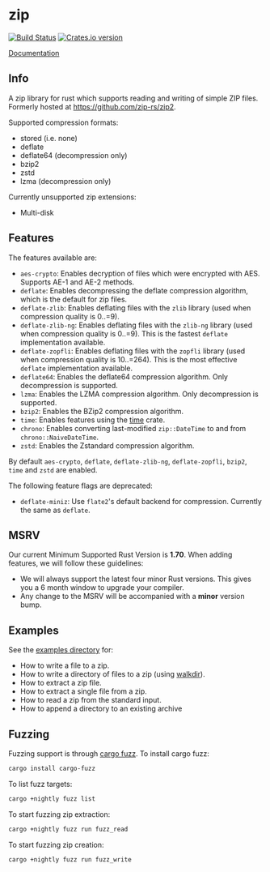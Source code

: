 zip
========

[![Build Status](https://github.com/zip-rs/zip2/actions/workflows/ci.yaml/badge.svg)](https://github.com/Pr0methean/zip/actions?query=branch%3Amaster+workflow%3ACI)
[![Crates.io version](https://img.shields.io/crates/v/zip.svg)](https://crates.io/crates/zip)

[Documentation](https://docs.rs/zip/latest/zip/)

Info
----


A zip library for rust which supports reading and writing of simple ZIP files. Formerly hosted at 
https://github.com/zip-rs/zip2.

Supported compression formats:

* stored (i.e. none)
* deflate
* deflate64 (decompression only)
* bzip2
* zstd
* lzma (decompression only)

Currently unsupported zip extensions:

* Multi-disk

Features
--------

The features available are:

* `aes-crypto`: Enables decryption of files which were encrypted with AES. Supports AE-1 and AE-2 methods.
* `deflate`: Enables decompressing the deflate compression algorithm, which is the default for zip files.
* `deflate-zlib`: Enables deflating files with the `zlib` library (used when compression quality is 0..=9).
* `deflate-zlib-ng`: Enables deflating files with the `zlib-ng` library (used when compression quality is 0..=9).
  This is the fastest `deflate` implementation available.
* `deflate-zopfli`: Enables deflating files with the `zopfli` library (used when compression quality is 10..=264). This
  is the most effective `deflate` implementation available.
* `deflate64`: Enables the deflate64 compression algorithm. Only decompression is supported.
* `lzma`: Enables the LZMA compression algorithm. Only decompression is supported.
* `bzip2`: Enables the BZip2 compression algorithm.
* `time`: Enables features using the [time](https://github.com/rust-lang-deprecated/time) crate.
* `chrono`: Enables converting last-modified `zip::DateTime` to and from `chrono::NaiveDateTime`.
* `zstd`: Enables the Zstandard compression algorithm.

By default `aes-crypto`, `deflate`, `deflate-zlib-ng`, `deflate-zopfli`, `bzip2`, `time` and `zstd` are enabled.

The following feature flags are deprecated:

* `deflate-miniz`: Use `flate2`'s default backend for compression. Currently the same as `deflate`.

MSRV
----

Our current Minimum Supported Rust Version is **1.70**. When adding features,
we will follow these guidelines:

- We will always support the latest four minor Rust versions. This gives you a 6
  month window to upgrade your compiler.
- Any change to the MSRV will be accompanied with a **minor** version bump.

Examples
--------

See the [examples directory](examples) for:
   * How to write a file to a zip.
   * How to write a directory of files to a zip (using [walkdir](https://github.com/BurntSushi/walkdir)).
   * How to extract a zip file.
   * How to extract a single file from a zip.
   * How to read a zip from the standard input.
   * How to append a directory to an existing archive

Fuzzing
-------

Fuzzing support is through [cargo fuzz](https://github.com/rust-fuzz/cargo-fuzz). To install cargo fuzz:

```bash
cargo install cargo-fuzz
```

To list fuzz targets:

```bash
cargo +nightly fuzz list
```

To start fuzzing zip extraction:

```bash
cargo +nightly fuzz run fuzz_read
```

To start fuzzing zip creation:

```bash
cargo +nightly fuzz run fuzz_write
```
